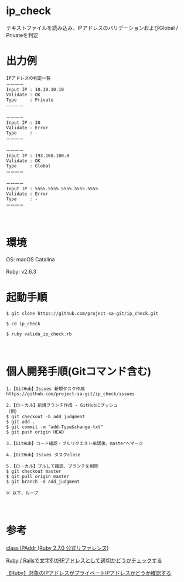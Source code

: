 # ip_check

テキストファイルを読み込み、IPアドレスのバリデーションおよびGlobal / Privateを判定
　

# 出力例

```
IPアドレスの判定一覧
ーーーー
Input IP : 10.10.10.10
Validate : OK
Type     : Private
ーーーー

ーーーー
Input IP : 30
Validate : Error
Type     : -
ーーーー

ーーーー
Input IP : 193.168.100.0
Validate : OK
Type     : Global
ーーーー

ーーーー
Input IP : 5555.5555.5555.5555.5555
Validate : Error
Type     : -
ーーーー
```
　

# 環境

OS: macOS Catalina

Ruby: v2.6.3
　

# 起動手順

```
$ git clone https://github.com/project-sa-git/ip_check.git

$ cd ip_check

$ ruby valida_ip_check.rb
```
　

# 個人開発手順(Gitコマンド含む)

```
1.【GitHub】Issues 新規タスク作成
https://github.com/project-sa-git/ip_check/issues

2.【ローカル】新規ブランチ作成 - GitHubにプッシュ
（例）
$ git checkout -b add_judgment
$ git add .
$ git commit -m "add-Type&change-txt"
$ git push origin HEAD

3.【GitHub】コード確認・プルリクエスト承認後、masterへマージ

4.【GitHub】Issues タスクclose

5.【ローカル】プルして確認、ブランチを削除
$ git checkout master
$ git pull origin master
$ git branch -d add_judgment

※ 以下、ループ
```
　
　
# 参考

[class IPAddr (Ruby 2.7.0 公式リファレンス)](https://docs.ruby-lang.org/ja/latest/class/IPAddr.html)

[Ruby / Railsで文字列がIPアドレスとして適切かどうかチェックする](https://web-salad.hateblo.jp/entry/2014/02/26/222947)

[【Ruby】対象のIPアドレスがプライベートIPアドレスかどうか確認する](https://qiita.com/studio3104/items/14b506626ab0ba06c527)